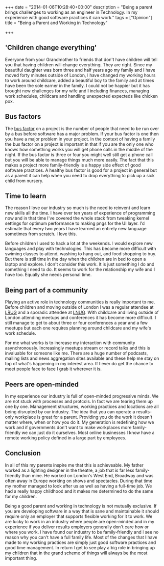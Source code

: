 +++
date = "2014-01-06T10:28:40+00:00"
description = "Being a parent brings challenges to working as an engineer in Technology. In my experience with good software practices it can work."
tags = ["Opinion"]
title = "Being a Parent and Working in Technology"

+++

## 'Children change everything'

Everyone from your Grandmother to friends that don't have children will tell you that having children will change everything. They are right. Since my beautiful daughter was born three and half years ago my family and I have moved forty minutes outside of London, I have changed my working hours to work around childcare, added a beautiful boy to the family and at times have been the sole earner in the family. I could not be happier but it has brought new challenges for my wife and I including finances, managing work schedules, childcare and handling unexpected expecteds like chicken pox. 

## Bus factors

The [bus factor][1] on a project is the number of people that need to be run over by a bus before software has a major problem. If your bus factor is one then you have a major problem in your project. In the context of having a family the bus factor on a project is important in that if you are the only one who knows how something works you will get phone calls in the middle of the night. If the bus factor is three or four you might well still get a phone call but you will be able to manage things much more easily. The fact that this makes a project more family-friendly is a happy side effect of good software practices. A healthy bus factor is good for a project in general but as a parent it can help when you need to drop everything to pick up a sick child from nursery. 

## Time to learn

The reason I love our industry so much is the need to reinvent and learn new skills all the time. I have over ten years of experience of programming now and in that time I've covered the whole stack from tweaking kernel settings for optimum performance to making pngs for the UI layer. I'd estimate that every two years I have learned an entirely new language sometimes from scratch. I love this. 

Before children I used to hack a lot at the weekends. I would explore new languages and play with technologies. This has become more difficult with swiming classes to attend, washing to hang out, and food shopping to buy. But there is still time in the day when the children are in bed to open a laptop and explore. I don't consider this work. It is just something I do and something I need to do. It seems to work for the relationship my wife and I have too. Equally she needs personal time. 

## Being part of a community

Playing an active role in technology communities is really important to me. Before children and moving outside of London I was a regular attendee at [LRUG][2] and a sporadic attendee at [LNUG][3]. With childcare and living outside of London attending meetups and conferences it has become more difficult. I still manage to get to about three or four conferences a year and a few meetups but each one requires planning around childcare and my wife's work schedule. 

For me what works is to increase my interaction with community asynchronously. Increasingly meetups stream or record talks and this is invaluable for someone like me. There are a huge number of podcasts, mailing lists and news aggregation sites available and these help me stay on top of what's happening in my interest area. If I ever do get the chance to meet people face to face I grab it wherever it is. 

## Peers are open-minded

In my experience our industry is full of open-minded progressive minds. We are not stuck with processes and protcols. In fact we are tearing them up one by one. Management structures, working practices and locations are all being disrupted by our industry. The idea that you can operate a results-only workplace is great for a parent. Providing you do the work it doesn't matter where, when or how you do it. My generation is redefining how we work and if governments don't want to make workplaces more family-friendly we can just do it ourselves. Most online businesses I know have a remote working policy defined in a large part by employees.

## Conclusion

In all of this my parents inspire me that this is achieveable. My father worked as a lighting designer in the theatre, a job that is far less family-friendly than mine. He worked on London's West End, Broadway and was often away in Europe working on shows and spectacles. During that time my mother managed to look after us as well as having a full-time job. We had a really happy childhood and it makes me determined to do the same for my children. 

Being a good parent and working in technology is not mutually exclusive. If you are developing software in a way that is sane and maintainable it should require only an employer that supports flexible working for it to work. We are lucky to work in an industry where people are open-minded and in my experience if you deliver results employers generally don't care how or where you work. I have found our industry to be family-friendly and I see no reason why you can't have a full family life. Most of the changes that I have made to my working practices are simply just good software practices and good time management. In return I get to see play a big role in bringing up my children that in the grand scheme of things will always be the most important thing. 

[1]: https://en.wikipedia.org/wiki/Bus_factor
[2]: http://lrug.org/
[3]: http://lnug.org/
